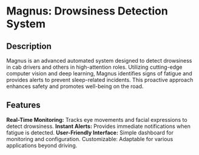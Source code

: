 # Magnus: Drowsiness Detection System

## Description
Magnus is an advanced automated system designed to detect drowsiness in cab drivers and others in high-attention roles. Utilizing cutting-edge computer vision and deep learning, Magnus identifies signs of fatigue and provides alerts to prevent sleep-related incidents. This proactive approach enhances safety and promotes well-being on the road.

## Features
<b>Real-Time Monitoring:</b> Tracks eye movements and facial expressions to detect drowsiness.
<b>Instant Alerts:</b> Provides immediate notifications when fatigue is detected.
<b>User-Friendly Interface:</b> Simple dashboard for monitoring and configuration.
</b>Customizable:</b> Adaptable for various applications beyond driving.
